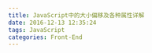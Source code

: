 ```yaml
---
title: JavaScript中的大小偏移及各种属性详解
date: 2016-12-13 12:35:24
tags: JavaScript
categories: Front-End
---
```



